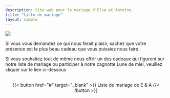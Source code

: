 ```yaml
---
description: Site web pour le mariage d'Elsa et Antoine.
title: "Liste de mariage"
layout: simple
---
```


![](/photo/barbaracox/DSC_5198.jpg)

Si vous vous demandez ce qui nous ferait plaisir, sachez que votre présence est le plus beau cadeau que vous puissiez nous faire.

Si vous souhaitez tout de même nous offrir un des cadeaux qui figurent sur notre liste de mariage ou participer à notre cagnotte Lune de miel, veuillez cliquer sur le lien ci-dessous

<br>
<center>
{{< button href="#" target="_blank" >}}
Liste de mariage de E & A
{{< /button >}}
</center>